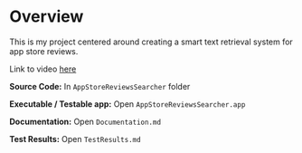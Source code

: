 # Overview

This is my project centered around creating a smart text retrieval system for app store reviews.

Link to video [here](https://mediaspace.illinois.edu/media/t/1_r2s0eeie)

**Source Code:** In `AppStoreReviewsSearcher` folder

**Executable / Testable app:** Open `AppStoreReviewsSearcher.app`

**Documentation:** Open `Documentation.md`

**Test Results:** Open `TestResults.md`
